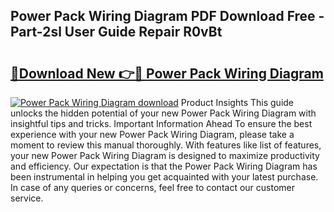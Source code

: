 ## Power Pack Wiring Diagram PDF Download Free - Part-2sl User Guide Repair R0vBt

# <h2><a href="http://dfhvo98.blite.top/?on=Power+Pack+Wiring+Diagram">🔗Download New 👉🔴 Power Pack Wiring Diagram</a></h2>

[![Power Pack Wiring Diagram download](https://i.imgur.com/lujVjoI.png)](http://dfhvo98.blite.top/?on=Power+Pack+Wiring+Diagram)
Product Insights This guide unlocks the hidden potential of your new Power Pack Wiring Diagram with insightful tips and tricks. Important Information Ahead To ensure the best experience with your new Power Pack Wiring Diagram, please take a moment to review this manual thoroughly. With features like list of features, your new Power Pack Wiring Diagram is designed to maximize productivity and efficiency. Our expectation is that the Power Pack Wiring Diagram has been instrumental in helping you get acquainted with your latest purchase. In case of any queries or concerns, feel free to contact our customer service.
